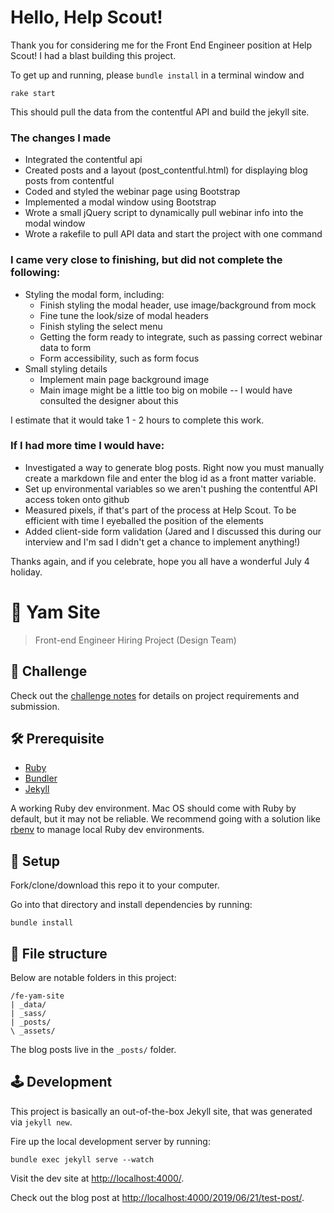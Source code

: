 # Hello, Help Scout! 

Thank you for considering me for the Front End Engineer position at Help Scout! I had a blast building this project. 

To get up and running,  please `bundle install` in a terminal window and 

``` 
rake start 
```

This should pull the data from the contentful API and build the jekyll site.

### The changes I made 
- Integrated the contentful api 
- Created posts and a layout (post_contentful.html) for displaying blog posts from contentful
- Coded and styled the webinar page using Bootstrap
- Implemented a modal window using Bootstrap
- Wrote a small jQuery script to dynamically pull webinar info into the modal window 
- Wrote a rakefile to pull API data and start the project with one command

### I came very close to finishing, but did not complete the following: 
- Styling the modal form, including:
  * Finish styling the modal header, use image/background from mock
  * Fine tune the look/size of modal headers
  * Finish styling the select menu
  * Getting the form ready to integrate, such as passing correct webinar data to form 
  * Form accessibility, such as form focus
- Small styling details
  * Implement main page background image
  * Main image might be a little too big on mobile -- I would have consulted the designer about this

I estimate that it would take 1 - 2 hours to complete this work. 

### If I had more time I would have: 
- Investigated a way to generate blog posts. Right now you must manually create a markdown file and enter the blog id as a front matter variable. 
- Set up environmental variables so we aren't pushing the contentful API access token onto github
- Measured pixels, if that's part of the process at Help Scout. To be efficient with time
I eyeballed the position of the elements
- Added client-side form validation (Jared and I discussed this during our interview and I'm 
sad I didn't get a chance to implement anything!)

Thanks again, and if you celebrate, hope you all have a wonderful July 4 holiday. 




# 🥔 Yam Site

> Front-end Engineer Hiring Project (Design Team)

## 💪 Challenge

Check out the [challenge notes](./challenge.md) for details on project requirements and submission.

## 🛠 Prerequisite

- [Ruby](https://github.com/rbenv/rbenv)
- [Bundler](https://bundler.io/)
- [Jekyll](https://jekyllrb.com/)

A working Ruby dev environment. Mac OS should come with Ruby by default, but it may not be reliable. We recommend going with a solution like [rbenv](https://github.com/rbenv/rbenv) to manage local Ruby dev environments.

## 🔧 Setup

Fork/clone/download this repo it to your computer.

Go into that directory and install dependencies by running:

```
bundle install
```

## 📂 File structure

Below are notable folders in this project:

```
/fe-yam-site
| _data/
| _sass/
| _posts/
\ _assets/
```

The blog posts live in the `_posts/` folder.

## 🕹 Development

This project is basically an out-of-the-box Jekyll site, that was generated via `jekyll new`.

Fire up the local development server by running:

```
bundle exec jekyll serve --watch
```

Visit the dev site at [http://localhost:4000/](http://localhost:4000/).

Check out the blog post at [http://localhost:4000/2019/06/21/test-post/](http://localhost:4000/2019/06/21/test-post/).
